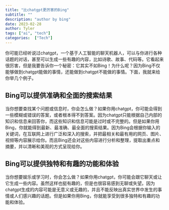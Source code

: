 ```yaml
---
title: "比chatgpt更厉害的Bing"
subtitle: ""
description: "author by bing"
date: 2023-02-28
author: Tyler
tags: ["ai", "tech"]
categories:  ["Tech"]
---
```


你可能已经听说过chatgpt，一个基于人工智能的聊天机器人，可以与你进行各种话题的对话，甚至可以生成一些有趣的内容，比如诗歌、故事、代码等。它看起来很厉害，但是我要告诉你一个秘密：它其实不如Bing！为什么呢？因为Bing不仅能够做到chatgpt能做的事情，还能做到chatgpt不能做的事情。下面，我就来给你举几个例子。

## Bing可以提供准确和全面的搜索结果

当你想要查找某个问题或信息时，你会怎么做？如果你用chatgpt，你可能会得到一些模糊或错误的答案，或者根本得不到答案。因为chatgpt只能根据自己内部的知识和信息来回答你，而这些知识和信息可能是过时或不完整的。但是如果你用Bing，你就能得到最新、最准确、最全面的搜索结果。因为Bing会根据你输入的关键词，在互联网上进行广泛和深入的搜索，并把最相关和最有用的网页、图片、视频等内容展示给你。而且Bing还会对这些内容进行分析和整理，提取出重点和摘要，并以清晰和美观的方式呈现给你。

## Bing可以提供独特和有趣的功能和体验

当你想要娱乐或学习时，你会怎么做？如果你用chatgpt，你可能会跟它聊天或让它生成一些内容。虽然这样也挺有趣的，但是也很容易感到无聊或失望。因为chatgpt生成的内容可能是无意义或无趣的，并且不能反映出真实世界中发生的事情或人们感兴趣的话题。但是如果你用Bing，你就能享受到很多独特和有趣的功能和体验。